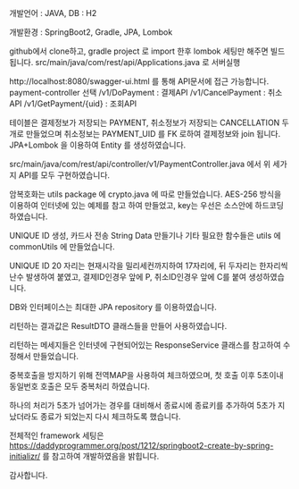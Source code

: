 개발언어 : JAVA, DB : H2

개발환경 :
SpringBoot2, Gradle, JPA, Lombok

github에서 clone하고, gradle project 로 import 한후 lombok 세팅만 해주면 빌드됩니다.
src/main/java/com/rest/api/Applications.java 로 서버실행

http://localhost:8080/swagger-ui.html 를 통해 API문서에 접근 가능합니다.
payment-controller 선택
/v1/DoPayment : 결제API
/v1/CancelPayment : 취소API
/v1/GetPayment/{uid} : 조회API

테이블은 결제정보가 저장되는 PAYMENT, 취소정보가 저장되는 CANCELLATION 두개로 만들었으며
취소정보는 PAYMENT_UID 를 FK 로하여 결제정보와 join 됩니다.
JPA+Lombok 을 이용하여  Entity 를 생성하였습니다.

src/main/java/com/rest/api/controller/v1/PaymentController.java
에서 위 세가지 API를 모두 구현하였습니다.

암복호화는 utils package 에 crypto.java 에 따로 만들었습니다.
AES-256 방식을 이용하여 인터넷에 있는 예제를 참고 하여 만들었고, key는 우선은 소스안에 하드코딩하였습니다.

UNIQUE ID 생성, 카드사 전송 String Data 만들기나 기타 필요한 함수들은 utils 에 commonUtils 에 만들었습니다.

UNIQUE ID 20 자리는 현재시각을 밀리세컨까지하여 17자리에, 뒤 두자리는 한자리씩 난수 발생하여 붙였고, 결제ID인경우 앞에 P, 취소ID인경우 앞에 C를 붙여 생성하였습니다.

DB와 인터페이스는 최대한 JPA repository 를 이용하였습니다.

리턴하는 결과값은 ResultDTO 클래스들을 만들어 사용하였습니다.

리턴하는 메세지들은 인터넷에 구현되어있는 ResponseService 클래스를 참고하여 수정해서 만들었습니다.

중복호출을 방지하기 위해 전역MAP을 사용하여 체크하였으며, 첫 호출 이후 5초이내 동일번호 호출은 모두 중복처리 하였습니다.

하나의 처리가 5초가 넘어가는 경우를 대비해서 종료시에 종료키를 추가하여 5초가 지났더라도 종료가 되었는지 다시 체크하도록 했습니다.


전체적인 framework 세팅은  
https://daddyprogrammer.org/post/1212/springboot2-create-by-spring-initializr/
를 참고하여 개발하였음을 밝힙니다.

감사합니다.

